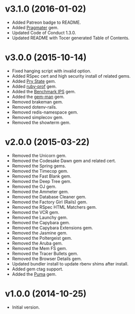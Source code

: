 # v3.1.0 (2016-01-02)

- Added Patreon badge to README.
- Added [Pragmater](https://github.com/bkuhlmann/pragmater) gem.
- Updated Code of Conduct 1.3.0.
- Updated README with Tocer generated Table of Contents.

# v3.0.0 (2015-10-14)

- Fixed hanging script with invalid option.
- Added RSpec cert and high security install of related gems.
- Added [Pry State](https://github.com/SudhagarS/pry-state) gem.
- Added [ruby-prof](https://github.com/ruby-prof/ruby-prof) gem.
- Added the [Benchmark IPS](https://github.com/evanphx/benchmark-ips) gem.
- Added the [gem-man](https://github.com/defunkt/gem-man) gem.
- Removed brakeman gem.
- Removed dotenv-rails.
- Removed redis-namespace gem.
- Removed simplecov gem.
- Removed the showterm gem.

# v2.0.0 (2015-03-22)

- Removed the Unicorn gem.
- Removed the Codesake Dawn gem and related cert.
- Removed the Spring gems.
- Removed the Timecop gem.
- Removed the Fast Blank gem.
- Removed the Deep Tree gem.
- Removed the OJ gem.
- Removed the Ammeter gem.
- Removed the Database Cleaner gem.
- Removed the Factory Girl (Rails) gem.
- Removed the RSpec HTML Matchers gem.
- Removed the VCR gem.
- Removed the Launchy gem.
- Removed the Capybara gem.
- Removed the Capybara Extensions gem.
- Removed the Jasmine gem.
- Removed the Poltergeist gem.
- Removed the Aruba gem.
- Removed the Mem FS gem.
- Removed the Tracer Bullets gem.
- Removed the Browser Details gem.
- Updated bundler install to update rbenv shims after install.
- Added gem ctag support.
- Added the [Puma](http://puma.io) gem.

# v1.0.0 (2014-10-25)

- Initial version.
